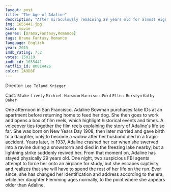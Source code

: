 ```yaml
---
layout: post
title: "The Age of Adaline"
description: "After miraculously remaining 29 years old for almost eight decades, Adaline Bowman has lived a solitary existence, never allowing herself to get close to anyone who might reveal her secret. But a chance encounter with charismatic philanthropist Ellis Jones reignites her passion for life and romance. When a weekend with his parents threatens to uncover the truth, Adaline makes a decision that will change her life forever..."
img: 1655441.jpg
kind: movie
genres: [Drama,Fantasy,Romance]
tags: Drama Fantasy Romance 
language: English
year: 2015
imdb_rating: 7.2
votes: 150119
imdb_id: 1655441
netflix_id: 80014426
color: 2A9D8F
---
```

Director: `Lee Toland Krieger`  

Cast: `Blake Lively` `Michiel Huisman` `Harrison Ford` `Ellen Burstyn` `Kathy Baker` 

One afternoon in San Francisco, Adaline Bowman purchases fake IDs at an apartment before returning home to feed her dog. She then goes to work and opens a box of film reels, which highlight historical events and times. A voiceover ties together the film reels explaining the story of Adaline's life so far. She was born on New Years Day 1908, then later married and gave birth to a daughter, only to become a widow after her husband died in a tragic accident. Years later, in 1937, Adaline crashed her car when she swerved into a ravine during a snowstorm and died in the freezing lake nearby, but a lightning strike suddenly revived her. From that moment on, Adaline has stayed physically 29 years old. One night, two suspicious FBI agents attempt to force her onto an airplane for study, but she escapes captivity and realizes that she will have to spend the rest of her life on the run. Ever since, she has changed her identification and address according to the era, while her daughter Flemming ages normally, to the point where she appears older than Adaline.